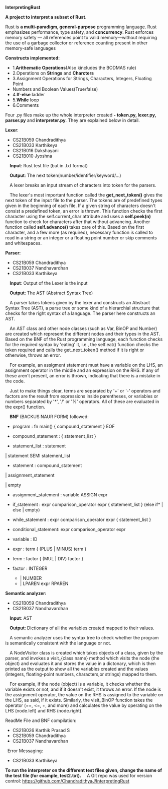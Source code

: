 **InterpretingRust**

**A project to interpret a subset of Rust.**

Rust is **a multi-paradigm, general-purpose** programming language. Rust emphasizes performance, type safety, and **concurrency**. Rust enforces memory safety — all references point to valid memory—without requiring the use of a garbage collector or reference counting present in other memory-safe languages

**Constructs implemented:**

- 1.**Arithematic Operations**(Also kincludes the BODMAS rule)
- 2.Operations on **Strings** and **Charcters**
- 3.Assignment Operations for Strings, Characters, Integers, Floating Point
- Numbers and Boolean Values(True/false)
- 4.**If-else** ladder
- 5.**While** loop
- 6.Comments

Four .py files make up the whole interpreter created **- token.py, lexer.py, parser.py** and **interpreter.py**. They are explained below in detail.

**Lexer**:

- CS21B059 Chandradithya
- CS21B033 Karthikeya 
- CS21B016 Dakshayani
- CS21B010 Jyoshna

`  `**Input**: Rust test file (but in .txt format)

`  `**Output**: The next token(number/identifier/keyword/...)



`  `A lexer breaks an input stream of characters into token for the parsers. 

`  `The lexer's most important function called the **get\_next\_token()** gives the next token of the input file to the parser. The tokens are of predefined types given in the beginning of each file.  If a given string of characters doesn't consist a predefined token, an error is thrown.  This function checks the first character using the self.current\_char attribute and uses   a **self.peek(n)** function to check for characters after that without advancing. Another  function called **self.advance()** takes care of this. Based on the first character, and a few more (as required), necessary function is called to read in a string or an integer or a floating point number or skip comments and whitespaces.

**Parser:**

- CS21B059 Chandradithya 
- CS21B037 Nandhavardhan
- CS21B033 Karthikeya 

`  `**Input**: Output of the Lexer is the input 

`  `**Output**: The AST (Abstract Syntax Tree)



`  `A parser takes tokens given by the lexer and constructs an Abstract Syntax Tree (AST),  a parse tree or some kind of a hierarchial structure that checks for the right syntax  of a language. The parser here constructs an AST.

`  `An AST class and other node classes (such as Var, BinOP and Number) are created which   represent the different nodes and their types in the AST. Based on the BNF of the Rust  programming language, each function checks for the required syntax by 'eating' it,  i.e., the self.eat() function checks the token required and calls the get\_next\_token()  method if it is right or otherwise, throws an error.

`  `For example, an assigment statement must have a variable on the LHS, an assignment   operator in the middle and an expression on the RHS. If any of these aren't present,  an error is thrown, indicating that there is a mistake in the code.

`  `Just to make things clear, terms are separated by '+' or '-' operators and factors are  the result from expressions inside parentheses, or variables or numbers separated by  '\*', '/' or '%' operators. All of these are evaluated in the expr() function.



`  `**BNF** (BACKUS NAUR FORM) followed:

- program                 :     fn main() { compound\_statement } EOF

- compound\_statement      :     { statement\_list }

- statement\_list          :     statement

| statement SEMI statement\_list

- statement              :      compound\_statement

| assignment\_statement

| empty

- assignment\_statement    :     variable ASSIGN expr

- if\_statement            :      expr comparison\_operator expr { statement\_list } (else if\* | else | empty)

- while\_statement         :	     expr comparison\_operator expr { statement\_list }

- conditional\_statement: expr comparison\_operator expr

- variable                :      ID

- expr                    :      term { (PLUS | MINUS) term }

- term                    :      factor { (MUL | DIV) factor }



- factor                  :      INTEGER 
  - | NUMBER
  - | LPAREN expr RPAREN

**Semantic analyzer:**

- CS21B059 Chandradithya
- CS21B037 Nandhavardhan



`  `**Input**: AST

`  `**Output**: Dictionary of all the variables created mapped to their values.



`  `A semantic analyzer uses the syntax tree to check whether the program is semantically consistent with the language or not.

`  `A NodeVisitor class is created which takes objects of a class, given by the parser, and invokes a visit\_{class name} method which visits the node (the object) and evaluates  it and stores the value in a dictonary, which is then printed as the output to show  all the variables created and the values (integers, floating-point numbers, characters,or strings) mapped to them.

`  `For example, if the node (object) is a variable, it checks whether the variable exists or not, and if it doesn't exist, it throws an error. If the node is the assignment operator, the value on the RHS is assigned to the variable on the LHS, as said, if it exists. Similarly, the visit\_BinOP function takes the operator (==, <=, +, and more) and calculates the value by operating on the LHS (node.left) and RHS (node.right).

ReadMe File and BNF compilation:

- CS21B026 Karthik Prasad S
- CS21B059 Chandradithya
- CS21B037 Nandhavardhan



` `Error Messaging:

- CS21B033 Karthikeya

**To run the interpreter on the different test files given, change the name of the test file (for example, test2.txt).**
`  `A Git repo was used for version control: https://github.com/ChandradithyaJ/InterpretingRust
